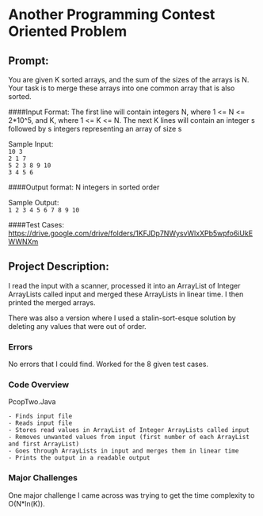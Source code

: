 # Another Programming Contest Oriented Problem

## Prompt:

You are given K sorted arrays, and the sum of the sizes of the arrays is N. Your task is to merge these arrays into one common array that is also sorted.

####Input Format:
The first line will contain integers N, where 1 <= N <= 2*10^5, and K, where 1 <= K <= N.
The next K lines will contain an integer s followed by s integers representing an array of size s

Sample Input:\
`10 3`\
`2 1 7`\
`5 2 3 8 9 10`\
`3 4 5 6`

####Output format: 
N integers in sorted order

Sample Output:\
`1 2 3 4 5 6 7 8 9 10`

####Test Cases:
https://drive.google.com/drive/folders/1KFJDp7NWysvWlxXPb5wpfo6iUkEWWNXm

## Project Description:

I read the input with a scanner, processed it into an ArrayList of Integer ArrayLists called input and merged these ArrayLists in linear time. I then printed the merged arrays.

There was also a version where I used a stalin-sort-esque solution by deleting any values that were out of order.

### Errors

No errors that I could find. Worked for the 8 given test cases.

### Code Overview

PcopTwo.Java

    - Finds input file
    - Reads input file
    - Stores read values in ArrayList of Integer ArrayLists called input
    - Removes unwanted values from input (first number of each ArrayList and first ArrayList)
    - Goes through ArrayLists in input and merges them in linear time
    - Prints the output in a readable output

### Major Challenges

One major challenge I came across was trying to get the time complexity to O(N*ln(K)).